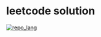 # leetcode solution
[![repo_lang](https://skillicons.dev/icons?i=python,cpp,java,go,swift,javascript,typescript,rust,ruby,csharp)](#)
